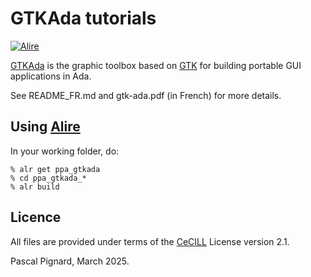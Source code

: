 # GTKAda tutorials

[![Alire](https://img.shields.io/endpoint?url=https://alire.ada.dev/badges/ppa_gtkada.json)](https://alire.ada.dev/crates/ppa_gtkada.html)

[GTKAda](www.adacore.com/gtkada) is the graphic toolbox based on [GTK](www.gtk.org) for building
portable GUI applications in Ada.


See README_FR.md and gtk-ada.pdf (in French) for more details.

## Using [Alire](https://alire.ada.dev)

In your working folder, do:

```
% alr get ppa_gtkada
% cd ppa_gtkada_*
% alr build
```

## Licence

All files are provided under terms of the [CeCILL](https://cecill.info) License version 2.1.

Pascal Pignard, March 2025.
